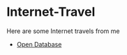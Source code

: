 Internet-Travel
===============

Here are some Internet travels from me

* [Open Database](https://github.com/shispt/Internet-Travel/OpenDatabase)
